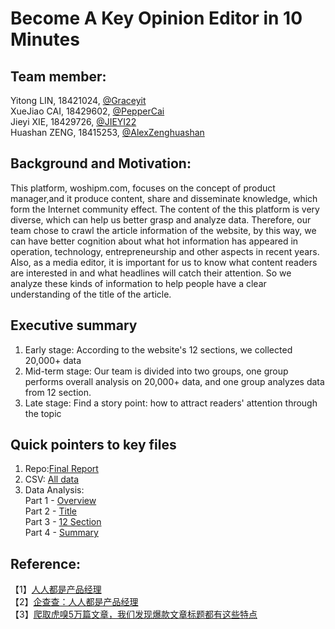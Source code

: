 # Become A Key Opinion Editor in 10 Minutes

## Team member:
Yitong LIN, 18421024, [@Graceyit](https://github.com/graceyit)<br>
XueJiao CAI, 18429602, [@PepperCai](https://github.com/PepperCai) <br>
Jieyi XIE, 18429726, [@JIEYI22](https://github.com/JIEYI22)<br>
Huashan ZENG, 18415253, [@AlexZenghuashan](https://github.com/AlexZenghuashan)<br>

## Background and Motivation:
This platform, woshipm.com, focuses on the concept of product manager,and it produce content, share and disseminate knowledge, which form the Internet community effect. The content of the this platform is very diverse, which can help us better grasp and analyze data. Therefore, our team chose to crawl the article information of the website, by this way, we can have better cognition about what hot information has appeared in operation, technology, entrepreneurship and other aspects in recent years.<br>
Also, as a media editor, it is important for us to know what content readers are interested in and what headlines will catch their attention. So we analyze these kinds of information to help people have a clear understanding of the title of the article.<br>

## Executive summary
1. Early stage: According to the website's 12 sections, we collected 20,000+ data<br>
2. Mid-term stage: Our team is divided into two groups, one group performs overall analysis on 20,000+ data, and one group analyzes data from 12 section.<br>
3. Late stage: Find a story point: how to attract readers' attention through the topic<br>

## Quick pointers to key files
1. Repo:[Final Report](https://github.com/Graceyit/BigData-Final-Project-woshipm.com/blob/master/Data%20presentation/woshipm.com%20Final%20Report.pdf)<br>
2. CSV: [All data](https://github.com/Graceyit/BigData-Final-Project-woshipm.com/tree/master/%E4%BA%BA%E4%BA%BA%E9%83%BD%E6%98%AF%E4%BA%A7%E5%93%81%E7%BB%8F%E7%90%86)<br>
3. Data Analysis:<br>
Part 1 - [Overview](https://github.com/Graceyit/BigData-Final-Project-woshipm.com/tree/master/Data%20analysis%20P1)<br>
Part 2 - [Title](https://github.com/Graceyit/BigData-Final-Project-woshipm.com/tree/master/Data%20analysis%20P2)<br>
Part 3 - [12 Section](https://github.com/Graceyit/BigData-Final-Project-woshipm.com/tree/master/Data%20Analysis%20P3)<br>
Part 4 - [Summary](https://github.com/Graceyit/BigData-Final-Project-woshipm.com/tree/master/Data%20analysis%20P4)<br>

## Reference:
【1】[人人都是产品经理](http://www.woshipm.com)<br>
【2】[企查查：人人都是产品经理](https://www.qichacha.com/product_ba3c25f5-e7c2-4418-bc1e-3657329f9f9a)<br>
【3】[爬取虎嗅5万篇文章，我们发现爆款文章标题都有这些特点](https://mp.weixin.qq.com/s/e7FJea7QEPOIkhJbu7yaLw)
